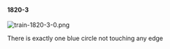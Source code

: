 #### 1820-3
![train-1820-3-0.png](https://github.com/lil-lab/nlvr/raw/master/nlvr/train/images/79/train-1820-3-0.png "train-1820-3-0.png")

There is exactly one blue circle not touching any edge
